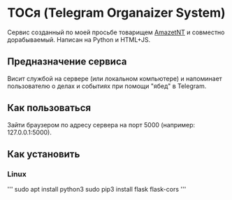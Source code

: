 # ТОСя (Telegram Organaizer System)
Сервис созданный по моей просьбе товарищем [AmazetNT](https://github.com/grostbite) и совместно дорабываемый. Написан на Python и HTML+JS.

## Предназначение сервиса
Висит службой на сервере (или локальном компьютере) и напоминает пользователю о делах и событиях при помощи "ябед" в Telegram.

## Как пользоваться
Зайти браузером по адресу сервера на порт 5000 (например: 127.0.0.1:5000).

## Как установить
### Linux
'''
sudo apt install python3
sudo pip3 install flask flask-cors
'''
